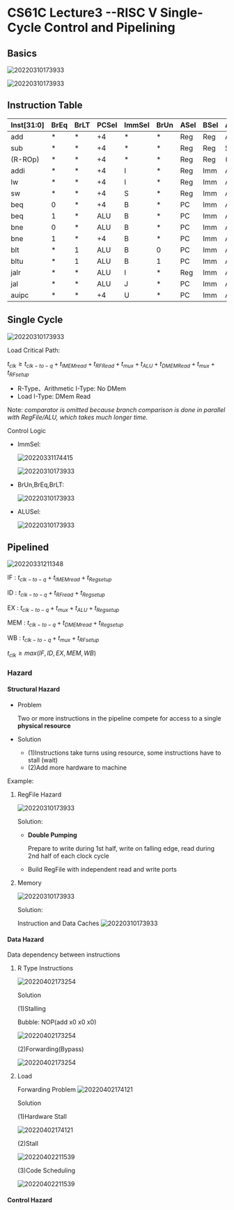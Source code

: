 # CS61C Lecture3 --RISC V Single-Cycle Control and Pipelining

## Basics

![20220310173933](https://raw.githubusercontent.com/zxc2012/image/main/20220326211448.png)

![20220310173933](https://raw.githubusercontent.com/zxc2012/image/main/20220331161846.png)


## Instruction Table 

|Inst[31:0] |BrEq| BrLT| PCSel| ImmSel |BrUn| ASel| BSel| ALUSel| MemRW|RegWEn|WBSel|
|- |-| -| -|- |-| -| -| -| -| -| -|
|add| * |* |+4| *| * |Reg| Reg| Add| Read| 1 (Y)| ALU|
|sub| *| *| +4| *| * |Reg| Reg| Sub| Read| 1 |ALU|
|(R-ROp)|*| *| +4| *| *| Reg| Reg |(Op) |Read| 1 |ALU|
|addi| *| *| +4| I| * |Reg| Imm| Add| Read |1 |ALU|
|lw| *| *| +4| I |* |Reg| Imm| Add| Read| 1| Mem|
|sw| *| *| +4 |S |* |Reg |Imm |Add |Write| 0 (N) |*|
|beq| 0| *| +4| B| *| PC| Imm| Add |Read| 0 |*|
|beq |1| * |ALU| B| *| PC |Imm |Add |Read| 0 |*|
|bne| 0 |*| ALU |B |* |PC| Imm |Add |Read| 0 |*|
|bne| 1| *| +4| B |* |PC |Imm| Add| Read| 0 |*|
|blt |* |1 |ALU |B |0| PC| Imm| Add |Read |0| *|
|bltu| * |1 |ALU| B |1 |PC| Imm |Add| Read| 0| *|
|jalr |* |*| ALU| I |*| Reg| Imm| Add |Read| 1| PC+4|
|jal| *| * |ALU |J |* |PC |Imm |Add| Read| 1| PC+4|
|auipc| * |* |+4| U| * |PC |Imm| Add| Read| 1 |ALU|

## Single Cycle

![20220310173933](https://raw.githubusercontent.com/zxc2012/image/main/20220326210350.png)

Load Critical Path:

$t_{clk}\geq t_{clk-to-q}+t_{IMEMread}+t_{RFRead}+t_{mux}+t_{ALU}+t_{DMEMRead}+t_{mux}+t_{RFsetup}$

- R-Type、Arithmetic I-Type: No DMem
- Load I-Type: DMem Read

Note: *comparator is omitted because branch comparison is
done in parallel with RegFile/ALU, which takes much longer time.*

Control Logic

- ImmSel:

    ![20220331174415](https://raw.githubusercontent.com/zxc2012/image/main/20220331174415.png)

    ![20220310173933](https://raw.githubusercontent.com/zxc2012/image/main/20220326220059.png)

- BrUn,BrEq,BrLT:

    ![20220310173933](https://raw.githubusercontent.com/zxc2012/image/main/20220326220429.png)

- ALUSel: 

    ![20220310173933](https://raw.githubusercontent.com/zxc2012/image/main/20220326211210.png)

## Pipelined

![20220331211348](https://raw.githubusercontent.com/zxc2012/image/main/20220331211348.png)

IF : $t_{clk-to-q} + t_{IMEMread} + t_{Regsetup}$ 

ID : $t_{clk-to-q}+ t_{RFread} + t_{Regsetup}$

EX : $t_{clk-to-q}+ t_{mux} + t_{ALU} + t_{Regsetup}$ 

MEM : $t_{clk-to-q} + t_{DMEMread} + t_{Regsetup}$ 

WB : $t_{clk-to-q} + t_{mux} + t_{RFsetup}$

$t_{clk}\geq max(IF, ID, EX,MEM,WB)$

### Hazard

#### Structural Hazard

- Problem
    
    Two or more instructions in the pipeline compete for access to a single **physical resource**

- Solution
    - (1)Instructions take turns using resource, some
instructions have to stall (wait)
    - (2)Add more hardware to machine

Example:

1. RegFile Hazard

    ![20220310173933](https://raw.githubusercontent.com/zxc2012/image/main/20220401220248.png)

    Solution:

    - **Double Pumping** 

        Prepare to write during 1st half, write on falling edge, read during 2nd half of each clock cycle

    - Build RegFile with independent read and write ports

2. Memory

    ![20220310173933](https://raw.githubusercontent.com/zxc2012/image/main/20220402165402.png)

    Solution:

    Instruction and Data Caches
    ![20220310173933](https://raw.githubusercontent.com/zxc2012/image/main/20220402165639.png)

#### Data Hazard

Data dependency between instructions

1. R Type Instructions

    ![20220402173254](https://raw.githubusercontent.com/zxc2012/image/main/20220402173254.png)

    Solution

    (1)Stalling

    Bubble: NOP(add x0 x0 x0)

    ![20220402173254](https://raw.githubusercontent.com/zxc2012/image/main/20220402173525.png)

    (2)Forwarding(Bypass)

    ![20220402173254](https://raw.githubusercontent.com/zxc2012/image/main/20220402173656.png)

2. Load

    Forwarding Problem
    ![20220402174121](https://raw.githubusercontent.com/zxc2012/image/main/20220402174121.png)

    Solution

    (1)Hardware Stall

    ![20220402174121](https://raw.githubusercontent.com/zxc2012/image/main/20220402211411.png)

    (2)Stall

    ![20220402211539](https://raw.githubusercontent.com/zxc2012/image/main/20220402211539.png)

    (3)Code Scheduling

    ![20220402211539](https://raw.githubusercontent.com/zxc2012/image/main/20220402211912.png)

#### Control Hazard